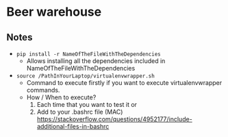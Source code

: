 # Beer warehouse

## Notes
* `pip install -r NameOfTheFileWithTheDependencies`
  * Allows installing all the dependencies included in NameOfTheFileWithTheDependencies
* `source /PathInYourLaptop/virtualenvwrapper.sh`
  * Command to execute firstly if you want to execute virtualenvwrapper commands. 
  * How / When to execute?
    1) Each time that you want to test it or
    2) Add to your .bashrc file (MAC) https://stackoverflow.com/questions/4952177/include-additional-files-in-bashrc
